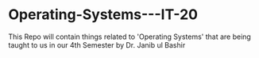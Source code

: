# Operating-Systems---IT-20
This Repo will contain things related to 'Operating Systems' that are being taught to us in our 4th Semester by Dr. Janib ul Bashir
